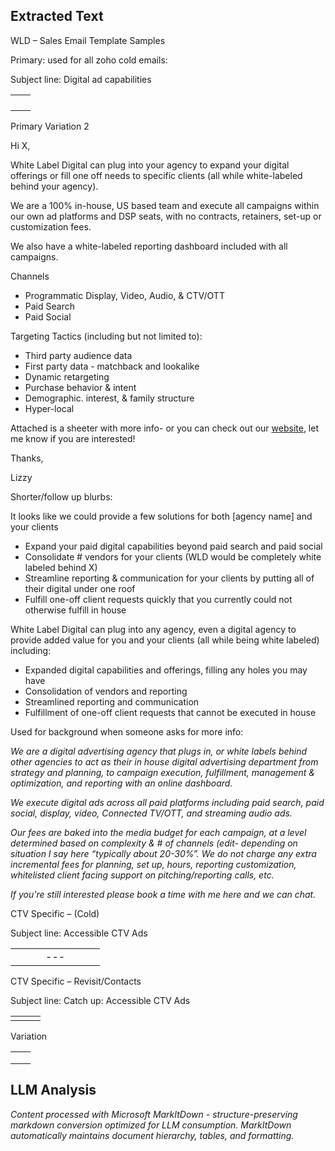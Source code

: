## Extracted Text
WLD – Sales Email Template Samples

Primary: used for all zoho cold emails:

Subject line: Digital ad capabilities

|  |  |
| --- | --- |
| |  | | --- | | Hi ${Leads.First Name},  Need more digital ad capabilities for your clients?    [White Label Digital](https://whitelabeldigital.co/) can plug into your agency to expand your digital offerings or fill one off needs to specific clients (all while being white-labeled behind your agency). | |
| |  |  |  |  |  |  |  | | --- | --- | --- | --- | --- | --- | --- | | |  |  |  |  |  |  | | --- | --- | --- | --- | --- | --- | | |  |  | | --- | --- | | |  | | --- | | Channels   * Programmatic Display, Video, Audio, & Connected TV * Paid Social * Paid Search | | | |  |  | | --- | --- | | |  | | --- | | Targeting Tactics   * Third party audience data * Geo-fencing * Competitor Conquesting * CRM Matchback * & much more | | | | |
| |  | | --- | | If you're interested let me know! | |
| |  | | --- | | Thank you,  Lizzy Bracken  Digital Media Planner  whitelabeldigital.co | |

Primary Variation 2

Hi X,

White Label Digital can plug into your agency to expand your digital offerings or fill one off needs to specific clients (all while white-labeled behind your agency).

We are a 100% in-house, US based team and execute all campaigns within our own ad platforms and DSP seats, with no contracts, retainers, set-up or customization fees.

We also have a white-labeled reporting dashboard included with all campaigns.

Channels

* Programmatic Display, Video, Audio, & CTV/OTT
* Paid Search
* Paid Social

Targeting Tactics (including but not limited to):

* Third party audience data
* First party data - matchback and lookalike
* Dynamic retargeting
* Purchase behavior & intent
* Demographic. interest, & family structure
* Hyper-local

Attached is a sheeter with more info- or you can check out our [website](https://whitelabeldigital.co/), let me know if you are interested!

Thanks,

Lizzy

Shorter/follow up blurbs:

It looks like we could provide a few solutions for both [agency name] and your clients

* Expand your paid digital capabilities beyond paid search and paid social
* Consolidate # vendors for your clients (WLD would be completely white labeled behind X)
* Streamline reporting & communication for your clients by putting all of their digital under one roof
* Fulfill one-off client requests quickly that you currently could not otherwise fulfill in house

White Label Digital can plug into any agency, even a digital agency to provide added value for you and your clients (all while being white labeled) including:

* Expanded digital capabilities and offerings, filling any holes you may have
* Consolidation of vendors and reporting
* Streamlined reporting and communication
* Fulfillment of one-off client requests that cannot be executed in house

Used for background when someone asks for more info:

*We are a digital advertising agency that plugs in, or white labels behind other agencies to act as their in house digital advertising department from strategy and planning, to campaign execution, fulfillment, management & optimization, and reporting with an online dashboard.*

*We execute digital ads across all paid platforms including paid search, paid social, display, video, Connected TV/OTT, and streaming audio ads.*

*Our fees are baked into the media budget for each campaign, at a level determined based on complexity & # of channels (edit- depending on situation I say here “typically about 20-30%”. We do not charge any extra incremental fees for planning, set up, hours, reporting customization, whitelisted client facing support on pitching/reporting calls, etc.*

*If you're still interested please book a time with me here and we can chat.*

CTV Specific – (Cold)

Subject line: Accessible CTV Ads

|  |  |  |  |  |  |  |
| --- | --- | --- | --- | --- | --- | --- |
| |  | | --- | |  | | |  | | --- | | Hi ${Leads.First Name},  Do you need to add CTV/OTT offerings for your clients, but can't get around the barriers to entry and crazy high minimums?  At White Label Digital, we have the technology and direct DSP access to execute multi-network buys within a single campaign and budget, without subjecting you and your clients to unrealistic minimums and fees.  Some unique benefits of our Connected TV offering include:   * Advanced targeting around demographics, behavior, purchase history & intent, content genre, and location * No locked in contracts * No barriers to entry or minimums * 98% video completion rate * Control over who sees your ads & how often * Access to any available premium streaming apps, networks, and channels all in one buy, including Hulu, ESPN, NFL Network, Paramount+, ABC, NBCUniversal, Viacom networks, Discovery+, and more   We are a 100% in-house, US-based team that plugs into or white-lists behind agencies to execute digital ads across all paid digital ad platforms (in addition to CTV) for your clients. | | |  | | |  | | --- | | Please let me know if you are interested in learning more.    Thank you! | | |

CTV Specific – Revisit/Contacts

Subject line: Catch up: Accessible CTV Ads

|  |  |  |
| --- | --- | --- |
| |  |  | | --- | --- | | |  | | --- | | Hi ${Leads.First Name},  We have made some huge strides in our Connected TV offerings that we wanted to share.  Typically, CTV ad buying must be done network-by-network, and is subject to very high minimums.  However we have direct seats inside demand-side-platforms (DSPs), meaning we execute multi-network/publisher buys within a single campaign and budget, without subjecting you and your clients to unrealistic minimums.  Some benefits of our CTV offering below:   * Advanced targeted down to demographic, behavior, purchase history & intent, and content genre * No locked in contracts * No barriers to entry * Agility to modify campaigns quickly in flight * 98% completion rate * Control over who sees your ads & how often * Isolation of big-screen-only placements   Please take a look at the attached sheeter and let me know if you are interested!  Thank you, | | |

Variation

|  |  |
| --- | --- |
| |  | | --- | | Hi ${Leads.First Name},  It's been a bit since we last connected, so we wanted to share some updates to our Connected TV/OTT offering.  Typically, CTV ad buying must be done network-by-network, and is subject to very high minimums.  However we have direct seats inside demand-side-platforms (DSPs), so we can execute multi-network/publisher buys within a single campaign and budget, without subjecting you and your clients to unrealistic minimums.  Some unique benefits of our Connected TV offering include:   * Advanced targeting around demographics, behavior, purchase history & intent, content genre, and location * No locked in contracts * No barriers to entry or minimums * 98% video completion rate * Control over who sees your ads & how often * Access to any available premium streaming apps, networks, and channels all in one buy, including Hulu, ESPN, NFL Network, Paramount+, ABC, NBCUniversal, Viacom networks, Discovery+, and more   As a refresher, we are a digital advertising agency that plugs into your agency to expand your digital offerings or fill one off needs to specific clients.  We execute ads across all paid digital channels (ppc paid search, programmatic display, video, paid social, streaming audio, and CTV/OTT). | |
|  |
| |  | | --- | | Let me know if you have any questions or would like to connect.    Thank you! | |

## LLM Analysis
*Content processed with Microsoft MarkItDown - structure-preserving markdown conversion optimized for LLM consumption. MarkItDown automatically maintains document hierarchy, tables, and formatting.*
